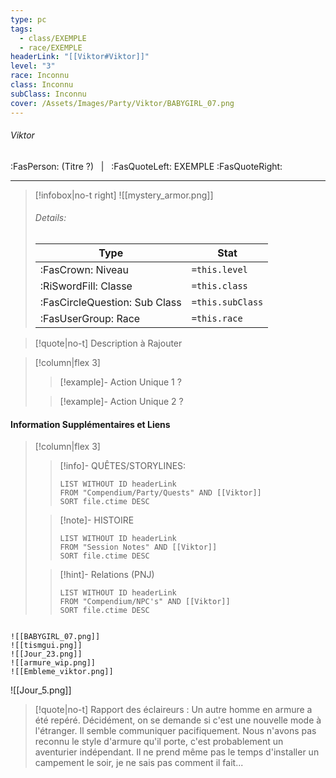 ```yaml
---
type: pc
tags:
  - class/EXEMPLE
  - race/EXEMPLE
headerLink: "[[Viktor#Viktor]]"
level: "3"
race: Inconnu
class: Inconnu
subClass: Inconnu
cover: /Assets/Images/Party/Viktor/BABYGIRL_07.png
---
```


###### Viktor
:FasPerson: (Titre ?) &nbsp; | &nbsp; :FasQuoteLeft: EXEMPLE :FasQuoteRight:
___
> [!infobox|no-t right]
> ![[mystery_armor.png]]
> ###### Details:
> | Type | Stat |
> | ---- | ---- |
> | :FasCrown: Niveau   | `=this.level` |
> | :RiSwordFill: Classe |  `=this.class`|
> | :FasCircleQuestion: Sub Class |  `=this.subClass`|
> |  :FasUserGroup: Race |  `=this.race`|

> [!quote|no-t]
> Description à Rajouter

> [!column|flex 3]
>> [!example]- Action Unique 1
>> ?
>> 
>
>>[!example]- Action Unique 2
>> ?
>> 

#### Information Supplémentaires et Liens
> [!column|flex 3]
>> [!info]- QUÊTES/STORYLINES:
>>```dataview
>>LIST WITHOUT ID headerLink
>>FROM "Compendium/Party/Quests" AND [[Viktor]]
>>SORT file.ctime DESC
>
>>[!note]- HISTOIRE
>>```dataview
>>LIST WITHOUT ID headerLink
>>FROM "Session Notes" AND [[Viktor]]
>>SORT file.ctime DESC
>
>>[!hint]- Relations (PNJ)
>>```dataview
>>LIST WITHOUT ID headerLink
>>FROM "Compendium/NPC's" AND [[Viktor]]
>>SORT file.ctime DESC


```image-layout-masonry-3

![[BABYGIRL_07.png]]
![[tismgui.png]]
![[Jour_23.png]]
![[armure_wip.png]]
![[Embleme_viktor.png]]

```
![[Jour_5.png]]
> [!quote|no-t]
> Rapport des éclaireurs : Un autre homme en armure a été repéré. Décidément, on se demande si c'est une nouvelle mode à l'étranger. Il semble communiquer pacifiquement. Nous n'avons pas reconnu le style d'armure qu'il porte, c'est probablement un aventurier indépendant. Il ne prend même pas le temps d'installer un campement le soir, je ne sais pas comment il fait...